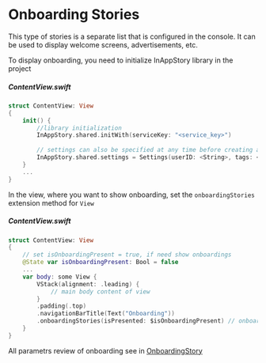# Onboarding Stories

This type of stories is a separate list that is configured in the console. It can be used to display welcome screens, advertisements, etc.

To display onboarding, you need to initialize InAppStory library in the project

##### ContentView.swift
```swift
struct ContentView: View
{
    init() {
        //library initialization
        InAppStory.shared.initWith(serviceKey: "<service_key>")
        
        // settings can also be specified at any time before creating a StoryListView or calling individual stories
        InAppStory.shared.settings = Settings(userID: <String>, tags: <Array<String>>)
    }
    ...
}
```

In the view, where you want to show onboarding, set the `onboardingStories` extension method for `View`

##### ContentView.swift
```swift
struct ContentView: View
{
	// set isOnboardingPresent = true, if need show onboardings
    @State var isOnboardingPresent: Bool = false
    ...
    var body: some View {
        VStack(alignment: .leading) {
            // main body content of view
        }
        .padding(.top)
        .navigationBarTitle(Text("Onboarding"))
        .onboardingStories(isPresented: $isOnboardingPresent) // onboardings showing
    }
}
```
All parametrs review of onboarding see in [OnboardingStory](https://github.com/inappstory/ios-sdk/tree/SwiftUI#onboardingstory)